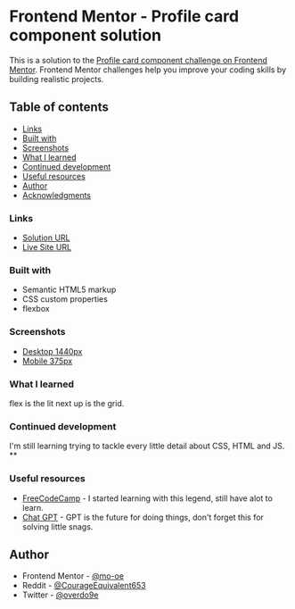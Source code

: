 # Frontend Mentor - Profile card component solution

This is a solution to the [Profile card component challenge on Frontend Mentor](https://www.frontendmentor.io/challenges/profile-card-component-cfArpWshJ). Frontend Mentor challenges help you improve your coding skills by building realistic projects. 

## Table of contents

  - [Links](#links)
  - [Built with](#built-with)
  - [Screenshots](#screenshots)
  - [What I learned](#what-i-learned)
  - [Continued development](#continued-development)
  - [Useful resources](#useful-resources)
  - [Author](#author)
  - [Acknowledgments](#acknowledgments)


### Links

- [Solution URL](https://github.com/mo-oe/frontendmentor.io/tree/main/profile-card-component-main)
- [Live Site URL](https://mo-oe.github.io/frontendmentor.io/profile-card-component-main/)


### Built with

- Semantic HTML5 markup
- CSS custom properties
- flexbox

### Screenshots

- [Desktop 1440px](screenshots/Desktop-screenshot-1440px.png)
- [Mobile 375px](screenshots/Mobile-screenshot-375px.png)


### What I learned

flex is the lit next up is the grid.

### Continued development

I'm still learning trying to tackle every little detail about CSS, HTML and JS.
**

### Useful resources

- [FreeCodeCamp](https://www.freecodecamp.org) - I started learning with this legend, still have alot to learn.
- [Chat GPT](https://chat.openai.com) - GPT is the future for doing things, don't forget this for solving little snags.

## Author

- Frontend Mentor - [@mo-oe](https://www.frontendmentor.io/profile/mo-oe)
- Reddit - [@CourageEquivalent653](https://www.reddit.com/u/CourageEquivalent653)
- Twitter - [@overdo9e](https://www.twitter.com/overdo9e)



